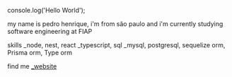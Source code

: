 console.log('Hello World');<br>

my name is pedro henrique, i'm from são paulo and i'm currently studying software engineering at FIAP

skills
 _node, nest, react
 _typescript, sql
 _mysql, postgresql, sequelize orm, Prisma orm, Type orm

find me
 <a href="https://phbrg.vercel.app">_website</a>
